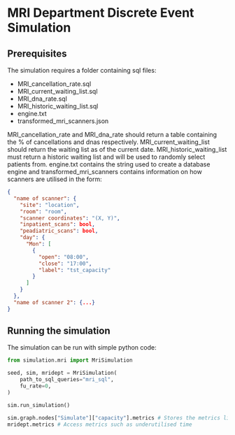 # MRI Department Discrete Event Simulation

## Prerequisites

The simulation requires a folder containing sql files:
- MRI_cancellation_rate.sql
- MRI_current_waiting_list.sql
- MRI_dna_rate.sql
- MRI_historic_waiting_list.sql
- engine.txt
- transformed_mri_scanners.json

MRI_cancellation_rate and MRI_dna_rate should return a table containing the % of cancellations and dnas respectively. 
MRI_current_waiting_list should return the waiting list as of the current date.
MRI_historic_waiting_list must return a historic waiting list and will be used to randomly select patients from.
engine.txt contains the string used to create a database engine and transformed_mri_scanners contains information on how
scanners are utilised in the form:

```json
{
  "name of scanner": {
    "site": "location",
    "room": "room",
    "scanner coordinates": "(X, Y)",
    "inpatient_scans": bool,
    "peadiatric_scans": bool,
    "day": {
      "Mon": [
        {
          "open": "08:00",
          "close": "17:00",
          "label": "tst_capacity"
        }
      ]
    }
  },
  "name of scanner 2": {...}
}
```

## Running the simulation

The simulation can be run with simple python code:

```python
from simulation.mri import MriSimulation

seed, sim, mridept = MriSimulation(
    path_to_sql_queries="mri_sql", 
    fu_rate=0,
)

sim.run_simulation()

sim.graph.nodes["Simulate"]["capacity"].metrics # Stores the metrics linked to the wait list
mridept.metrics # Access metrics such as underutilised time
```

